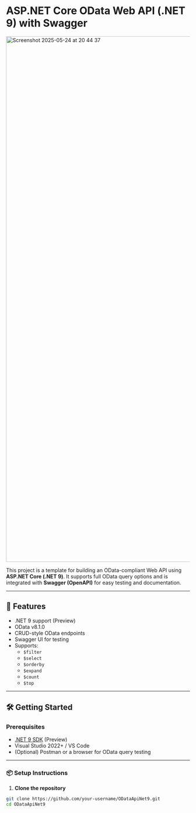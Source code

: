 # ASP.NET Core OData Web API (.NET 9) with Swagger


<img width="1438" alt="Screenshot 2025-05-24 at 20 44 37" src="https://github.com/user-attachments/assets/25eba7ae-aff3-4f87-b985-1bb6fa96e13c" />



This project is a template for building an OData-compliant Web API using **ASP.NET Core (.NET 9)**. It supports full OData query options and is integrated with **Swagger (OpenAPI)** for easy testing and documentation.

---

## 🚀 Features

- .NET 9 support (Preview)
- OData v8.1.0
- CRUD-style OData endpoints
- Swagger UI for testing
- Supports:
  - `$filter`
  - `$select`
  - `$orderby`
  - `$expand`
  - `$count`
  - `$top`

---

## 🛠️ Getting Started

### Prerequisites

- [.NET 9 SDK](https://dotnet.microsoft.com/download/dotnet/9.0) (Preview)
- Visual Studio 2022+ / VS Code
- (Optional) Postman or a browser for OData query testing

---

### 📦 Setup Instructions

1. **Clone the repository**

```bash
git clone https://github.com/your-username/ODataApiNet9.git
cd ODataApiNet9

